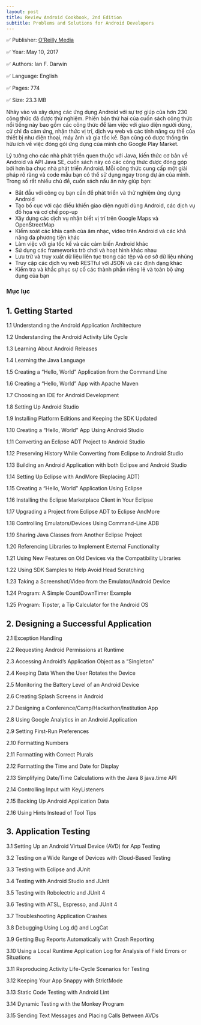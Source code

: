 ```yaml
---
layout: post
title: Review Android Cookbook, 2nd Edition
subtitle: Problems and Solutions for Android Developers
---
```


✅ Publisher: 	[O'Reilly Media](https://learning.oreilly.com/library/publisher/oreilly-media-inc/)

✅ Year: 	May 10, 2017

✅ Authors: 	Ian F. Darwin

✅ Language: English

✅ Pages: 	774

✅ Size: 	23.3 MB

Nhảy vào và xây dựng các ứng dụng Android với sự trợ giúp của hơn 230 công thức đã được thử nghiệm. Phiên bản thứ hai của cuốn sách công thức nổi tiếng này bao gồm các công thức để làm việc với giao diện người dùng, cử chỉ đa cảm ứng, nhận thức vị trí, dịch vụ web và các tính năng cụ thể của thiết bị như điện thoại, máy ảnh và gia tốc kế. Bạn cũng có được thông tin hữu ích về việc đóng gói ứng dụng của mình cho Google Play Market.

Lý tưởng cho các nhà phát triển quen thuộc với Java, kiến ​​thức cơ bản về Android và API Java SE, cuốn sách này có các công thức được đóng góp bởi hơn ba chục nhà phát triển Android. Mỗi công thức cung cấp một giải pháp rõ ràng và code mẫu bạn có thể sử dụng ngay trong dự án của mình. Trong số rất nhiều chủ đề, cuốn sách nấu ăn này giúp bạn:

- Bắt đầu với công cụ bạn cần để phát triển và thử nghiệm ứng dụng Android
- Tạo bố cục với các điều khiển giao diện người dùng Android, các dịch vụ đồ họa và cơ chế pop-up
- Xây dựng các dịch vụ nhận biết vị trí trên Google Maps và OpenStreetMap
- Kiểm soát các khía cạnh của âm nhạc, video trên Android và các khả năng đa phương tiện khác
- Làm việc với gia tốc kế và các cảm biến Android khác
- Sử dụng các frameworks trò chơi và hoạt hình khác nhau
- Lưu trữ và truy xuất dữ liệu liên tục trong các tệp và cơ sở dữ liệu nhúng
- Truy cập các dịch vụ web RESTful với JSON và các định dạng khác
- Kiểm tra và khắc phục sự cố các thành phần riêng lẻ và toàn bộ ứng dụng của bạn

### Mục lục

## 1. Getting Started

1.1 Understanding the Android Application Architecture

1.2 Understanding the Android Activity Life Cycle

1.3 Learning About Android Releases

1.4 Learning the Java Language

1.5 Creating a “Hello, World” Application from the Command Line

1.6 Creating a “Hello, World” App with Apache Maven

1.7 Choosing an IDE for Android Development

1.8 Setting Up Android Studio

1.9 Installing Platform Editions and Keeping the SDK Updated

1.10 Creating a “Hello, World” App Using Android Studio

1.11 Converting an Eclipse ADT Project to Android Studio

1.12 Preserving History While Converting from Eclipse to Android Studio

1.13 Building an Android Application with both Eclipse and Android Studio

1.14 Setting Up Eclipse with AndMore (Replacing ADT)

1.15 Creating a “Hello, World” Application Using Eclipse

1.16 Installing the Eclipse Marketplace Client in Your Eclipse

1.17 Upgrading a Project from Eclipse ADT to Eclipse AndMore

1.18 Controlling Emulators/Devices Using Command-Line ADB

1.19 Sharing Java Classes from Another Eclipse Project

1.20 Referencing Libraries to Implement External Functionality

1.21 Using New Features on Old Devices via the Compatibility Libraries

1.22 Using SDK Samples to Help Avoid Head Scratching

1.23 Taking a Screenshot/Video from the Emulator/Android Device

1.24 Program: A Simple CountDownTimer Example

1.25 Program: Tipster, a Tip Calculator for the Android OS

## 2. Designing a Successful Application

2.1 Exception Handling

2.2 Requesting Android Permissions at Runtime

2.3 Accessing Android’s Application Object as a “Singleton”

2.4 Keeping Data When the User Rotates the Device

2.5 Monitoring the Battery Level of an Android Device

2.6 Creating Splash Screens in Android

2.7 Designing a Conference/Camp/Hackathon/Institution App

2.8 Using Google Analytics in an Android Application

2.9 Setting First-Run Preferences

2.10 Formatting Numbers

2.11 Formatting with Correct Plurals

2.12 Formatting the Time and Date for Display

2.13 Simplifying Date/Time Calculations with the Java 8 java.time API

2.14 Controlling Input with KeyListeners

2.15 Backing Up Android Application Data

2.16 Using Hints Instead of Tool Tips

## 3. Application Testing

3.1 Setting Up an Android Virtual Device (AVD) for App Testing

3.2 Testing on a Wide Range of Devices with Cloud-Based Testing

3.3 Testing with Eclipse and JUnit

3.4 Testing with Android Studio and JUnit

3.5 Testing with Robolectric and JUnit 4

3.6 Testing with ATSL, Espresso, and JUnit 4

3.7 Troubleshooting Application Crashes

3.8 Debugging Using Log.d() and LogCat

3.9 Getting Bug Reports Automatically with Crash Reporting

3.10 Using a Local Runtime Application Log for Analysis of Field Errors or Situations

3.11 Reproducing Activity Life-Cycle Scenarios for Testing

3.12 Keeping Your App Snappy with StrictMode

3.13 Static Code Testing with Android Lint

3.14 Dynamic Testing with the Monkey Program

3.15 Sending Text Messages and Placing Calls Between AVDs


